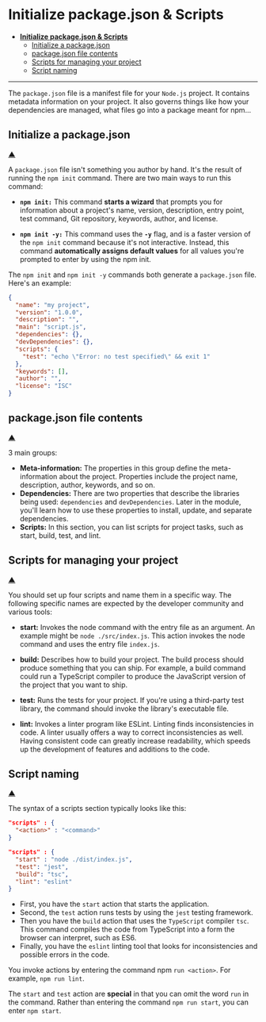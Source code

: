 # **Initialize package.json & Scripts**

- [**Initialize package.json \& Scripts**](#initialize-packagejson--scripts)
  - [Initialize a package.json](#initialize-a-packagejson)
  - [package.json file contents](#packagejson-file-contents)
  - [Scripts for managing your project](#scripts-for-managing-your-project)
  - [Script naming](#script-naming)

---

The `package.json` file is a manifest file for your `Node.js` project. It contains metadata information on your project. It also governs things like how your dependencies are managed, what files go into a package meant for npm...

## Initialize a package.json

[&#9650;](#initialize-packagejson--scripts)

A `package.json` file isn't something you author by hand. It's the result of running the `npm init` command. There are two main ways to run this command:

- **`npm init:`** This command **starts a wizard** that prompts you for information about a project's name, version, description, entry point, test command, Git repository, keywords, author, and license.
  
- **`npm init -y:`** This command uses the **`-y`** flag, and is a faster version of the `npm init` command because it's not interactive. Instead, this command **automatically assigns default values** for all values you're prompted to enter by using the npm init.

The `npm init` and `npm init -y` commands both generate a `package.json` file. Here's an example:

```json
{
  "name": "my project",
  "version": "1.0.0",
  "description": "",
  "main": "script.js",
  "dependencies": {},
  "devDependencies": {},
  "scripts": {
    "test": "echo \"Error: no test specified\" && exit 1"
  },
  "keywords": [],
  "author": "",
  "license": "ISC"
}
```

## package.json file contents

[&#9650;](#initialize-packagejson--scripts)

3 main groups:

- **Meta-information:** The properties in this group define the meta-information about the project. Properties include the project name, description, author, keywords, and so on.
- **Dependencies:** There are two properties that describe the libraries being used: `dependencies` and `devDependencies`. Later in the module, you'll learn how to use these properties to install, update, and separate dependencies.
- **Scripts:** In this section, you can list scripts for project tasks, such as start, build, test, and lint.

## Scripts for managing your project

[&#9650;](#initialize-packagejson--scripts)

You should set up four scripts and name them in a specific way. The following specific names are expected by the developer community and various tools:

- **start:** Invokes the node command with the entry file as an argument. An example might be `node ./src/index.js`. This action invokes the node command and uses the entry file `index.js`.

- **build:** Describes how to build your project. The build process should produce something that you can ship. For example, a build command could run a TypeScript compiler to produce the JavaScript version of the project that you want to ship.

- **test:** Runs the tests for your project. If you're using a third-party test library, the command should invoke the library's executable file.

- **lint:** Invokes a linter program like ESLint. Linting finds inconsistencies in code. A linter usually offers a way to correct inconsistencies as well. Having consistent code can greatly increase readability, which speeds up the development of features and additions to the code.

## Script naming

[&#9650;](#initialize-packagejson--scripts)

The syntax of a scripts section typically looks like this:

```json
"scripts" : {
  "<action>" : "<command>"
}
```

```json
"scripts" : {
  "start" : "node ./dist/index.js",
  "test": "jest",
  "build": "tsc",
  "lint": "eslint"
}
```

- First, you have the `start` action that starts the application.
- Second, the `test` action runs tests by using the `jest` testing framework.
- Then you have the `build` action that uses the `TypeScript` compiler `tsc`. This command compiles the code from TypeScript into a form the browser can interpret, such as ES6.
- Finally, you have the `eslint` linting tool that looks for inconsistencies and possible errors in the code.

You invoke actions by entering the command npm `run <action>`. For example, `npm run lint`.

The `start` and `test` action are **special** in that you can omit the word `run` in the command. Rather than entering the command `npm run start`, you can enter `npm start`.
